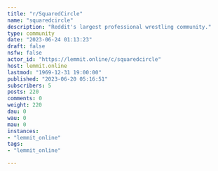 ```yaml
---
title: "r/SquaredCircle" 
name: "squaredcircle"
description: "Reddit's largest professional wrestling community."
type: community
date: "2023-06-24 01:13:23"
draft: false
nsfw: false
actor_id: "https://lemmit.online/c/squaredcircle"
host: lemmit.online
lastmod: "1969-12-31 19:00:00"
published: "2023-06-20 05:16:51"
subscribers: 5
posts: 220
comments: 0
weight: 220
dau: 0
wau: 0
mau: 0
instances:
- "lemmit_online"
tags: 
- "lemmit_online"

---
```

